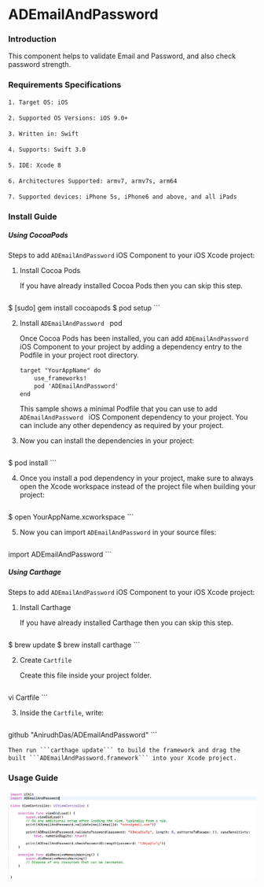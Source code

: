 # ADEmailAndPassword

### Introduction

This component helps to validate Email and Password, and also check password strength.

### Requirements Specifications

```
1. Target OS: iOS

2. Supported OS Versions: iOS 9.0+

3. Written in: Swift

4. Supports: Swift 3.0

5. IDE: Xcode 8

6. Architectures Supported: armv7, armv7s, arm64

7. Supported devices: iPhone 5s, iPhone6 and above, and all iPads
```

### Install Guide

##### Using CocoaPods

Steps to add `ADEmailAndPassword` iOS Component to your iOS Xcode project:

1. Install Cocoa Pods

	If you have already installed Cocoa Pods then you can skip this step.

	```
$ [sudo] gem install cocoapods
$ pod setup
	```

2. Install `ADEmailAndPassword ` pod

	Once Cocoa Pods has been installed, you can add `ADEmailAndPassword ` iOS Component to your project by adding a dependency entry to the Podfile in your project root directory.

	```
	target "YourAppName" do
		use_frameworks!
		pod 'ADEmailAndPassword'
	end
	```

	This sample shows a minimal Podfile that you can use to add `ADEmailAndPassword ` iOS Component dependency to your project. 
You can include any other dependency as required by your project.

3. Now you can install the dependencies in your project:

	```
$ pod install
	```

4. Once you install a pod dependency in your project, make sure to always open the Xcode workspace instead of the project file when building your project:

	```
$ open YourAppName.xcworkspace
	```

5. Now you can import `ADEmailAndPassword` in your source files:

	```swift
import ADEmailAndPassword
	```
	
##### Using Carthage

Steps to add `ADEmailAndPassword` iOS Component to your iOS Xcode project:

1. Install Carthage

	If you have already installed Carthage then you can skip this step.

	```
$ brew update
$ brew install carthage
	```

2. Create `Cartfile`

	Create this file inside your project folder.

	```
vi Cartfile
	```
	
3. Inside the `Cartfile`, write:

	```
github "AnirudhDas/ADEmailAndPassword"
	```
	
	Then run ```carthage update``` to build the framework and drag the built ```ADEmailAndPassword.framework``` into your Xcode project.
	
	
### Usage Guide
	
![](ADEmailAndPassword.png)